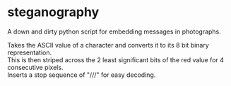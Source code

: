 # steganography
A down and dirty python script for embedding messages in photographs.

Takes the ASCII value of a character and converts it to its 8 bit binary representation.  
This is then striped across the 2 least significant bits of the red value for 4 consecutive pixels.  
Inserts a stop sequence of "///" for easy decoding.
